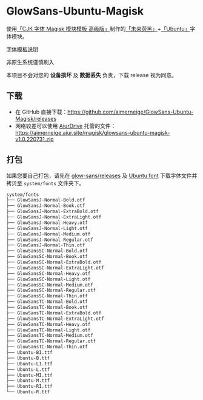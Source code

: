 # GlowSans-Ubuntu-Magisk

使用[「CJK 字体 Magisk 模块模板 高级版」](https://github.com/lxgw/advanced-cjk-font-magisk-module-template)制作的[「未来荧黑」](https://github.com/welai/glow-sans)+[「Ubuntu」](https://design.ubuntu.com/font/)字体模块。

[字体模板说明](README-lxgw.md)

非原生系统谨慎刷入

本项目不会对您的 **设备损坏** 及 **数据丢失** 负责，下载 release 视为同意。

## 下载

- 在 GitHub 直接下载：<https://github.com/aimerneige/GlowSans-Ubuntu-Magisk/releases>
- 网络较差可以使用 [AiurDrive](https://github.com/AiursoftWeb/AiurDrive) 托管的文件：<https://aimerneige.aiur.site/magisk/glowsans-ubuntu-magisk-v1.0.220731.zip>

## 打包

如果您要自己打包，请先在 [glow-sans/releases](https://github.com/welai/glow-sans/releases) 及 [Ubuntu font](https://design.ubuntu.com/font/) 下载字体文件并拷贝至 `system/fonts` 文件夹下。

```bash
system/fonts
├── GlowSansJ-Normal-Bold.otf
├── GlowSansJ-Normal-Book.otf
├── GlowSansJ-Normal-ExtraBold.otf
├── GlowSansJ-Normal-ExtraLight.otf
├── GlowSansJ-Normal-Heavy.otf
├── GlowSansJ-Normal-Light.otf
├── GlowSansJ-Normal-Medium.otf
├── GlowSansJ-Normal-Regular.otf
├── GlowSansJ-Normal-Thin.otf
├── GlowSansSC-Normal-Bold.otf
├── GlowSansSC-Normal-Book.otf
├── GlowSansSC-Normal-ExtraBold.otf
├── GlowSansSC-Normal-ExtraLight.otf
├── GlowSansSC-Normal-Heavy.otf
├── GlowSansSC-Normal-Light.otf
├── GlowSansSC-Normal-Medium.otf
├── GlowSansSC-Normal-Regular.otf
├── GlowSansSC-Normal-Thin.otf
├── GlowSansTC-Normal-Bold.otf
├── GlowSansTC-Normal-Book.otf
├── GlowSansTC-Normal-ExtraBold.otf
├── GlowSansTC-Normal-ExtraLight.otf
├── GlowSansTC-Normal-Heavy.otf
├── GlowSansTC-Normal-Light.otf
├── GlowSansTC-Normal-Medium.otf
├── GlowSansTC-Normal-Regular.otf
├── GlowSansTC-Normal-Thin.otf
├── Ubuntu-BI.ttf
├── Ubuntu-B.ttf
├── Ubuntu-LI.ttf
├── Ubuntu-L.ttf
├── Ubuntu-MI.ttf
├── Ubuntu-M.ttf
├── Ubuntu-RI.ttf
└── Ubuntu-R.ttf
```
